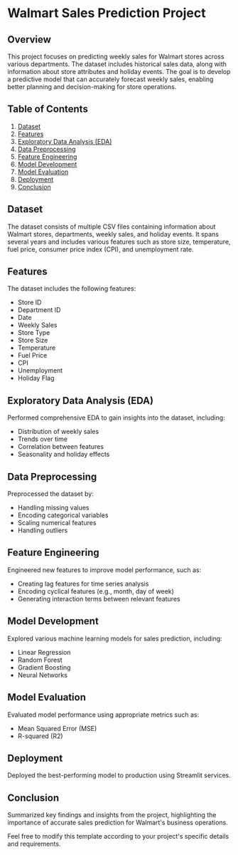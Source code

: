 # Walmart Sales Prediction Project

## Overview
This project focuses on predicting weekly sales for Walmart stores across various departments. The dataset includes historical sales data, along with information about store attributes and holiday events. The goal is to develop a predictive model that can accurately forecast weekly sales, enabling better planning and decision-making for store operations.

## Table of Contents
1. [Dataset](#dataset)
2. [Features](#features)
3. [Exploratory Data Analysis (EDA)](#eda)
4. [Data Preprocessing](#data-preprocessing)
5. [Feature Engineering](#feature-engineering)
6. [Model Development](#model-development)
7. [Model Evaluation](#model-evaluation)
8. [Deployment](#deployment)
9. [Conclusion](#conclusion)

## Dataset
The dataset consists of multiple CSV files containing information about Walmart stores, departments, weekly sales, and holiday events. It spans several years and includes various features such as store size, temperature, fuel price, consumer price index (CPI), and unemployment rate.

## Features
The dataset includes the following features:
- Store ID
- Department ID
- Date
- Weekly Sales
- Store Type
- Store Size
- Temperature
- Fuel Price
- CPI
- Unemployment
- Holiday Flag

## Exploratory Data Analysis (EDA)
Performed comprehensive EDA to gain insights into the dataset, including:
- Distribution of weekly sales
- Trends over time
- Correlation between features
- Seasonality and holiday effects

## Data Preprocessing
Preprocessed the dataset by:
- Handling missing values
- Encoding categorical variables
- Scaling numerical features
- Handling outliers

## Feature Engineering
Engineered new features to improve model performance, such as:
- Creating lag features for time series analysis
- Encoding cyclical features (e.g., month, day of week)
- Generating interaction terms between relevant features

## Model Development
Explored various machine learning models for sales prediction, including:
- Linear Regression
- Random Forest
- Gradient Boosting
- Neural Networks

## Model Evaluation
Evaluated model performance using appropriate metrics such as:
- Mean Squared Error (MSE)
- R-squared (R2)

## Deployment
Deployed the best-performing model to production using Streamlit services.

## Conclusion
Summarized key findings and insights from the project, highlighting the importance of accurate sales prediction for Walmart's business operations.

Feel free to modify this template according to your project's specific details and requirements.

